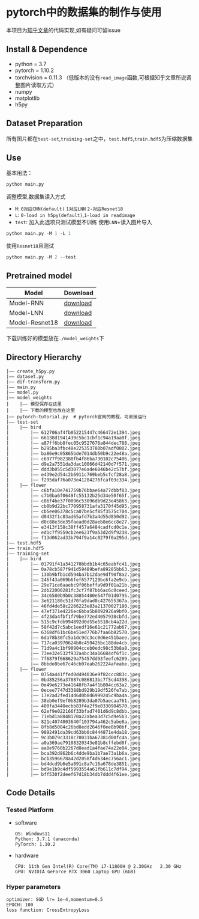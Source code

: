 pytorch中的数据集的制作与使用
===
本项目为[知乎文章]()的代码实现,如有疑问可留issue

## Install & Dependence
- python = 3.7
- pytorch = 1.10.2
- torchvision = 0.11.3 （低版本的没有`read_image`函数,可根据知乎文章所说调整图片读取方式）
- numpy 
- matplotlib 
- h5py 

## Dataset Preparation
所有图片都在`test-set`,`training-set`之中，`test.hdf5`,`train.hdf5`为压缩数据集

## Use
基本用法：
```python
python main.py
```
调整模型,数据集读入方式
- `M`: `0对应CNN(default)` `1对应LNN` `2-对应Resnet18`
- `L`: `0-load in h5py(default)`,`1-load in readimage`
- `test`: 加入此选项只测试模型不训练
使用`LNN`+读入图片导入
```python
python main.py -M 1 -L 1
```
使用`Resnet18`且测试
```python
python main.py -M 2 --test
```
## Pretrained model
| Model | Download |
| ---     | ---   |
| Model-RNN | [download]() |
| Model-LNN | [download]() |
| Model-Resnet18 | [download]() |
下载训练好的模型放在`./model_weights`下
## Directory Hierarchy
```
|—— create_h5py.py
|—— dataset.py
|—— dif-transform.py
|—— main.py
|—— model.py
|—— model_weights
|    |—— 模型保存在这里
|    |—— 下载的模型也放在这里
|—— pytorch-tutorial.py  # pytorch官网的教程，可直接运行
|—— test-set
|    |—— bird
|        |—— 612706af4fb052215447c466472e1394.jpeg
|        |—— 66138d1941439c5bc1cbf1c94a19aa0f.jpeg
|        |—— a87ff6bb8fec05c9527676a844dec788.jpeg
|        |—— b295ba3fbc48e225353780b07adf0802.jpeg
|        |—— ba86e9c05865bde7014db50b9c22e48a.jpeg
|        |—— c6977f982380fb4f86ba730102c75406.jpeg
|        |—— d9e2a7551da3dac10066d42140d7f571.jpeg
|        |—— ddd3b055c5d3077e6ade6046b42c57bf.jpeg
|        |—— e439e2d54c2b6911c769beb5cfcf28a8.jpeg
|        |—— f295daf76a073e41284276fcaf03c334.jpeg
|    |—— flower
|        |—— c6bfa10e741759b76bbae64a77dbbf83.jpeg
|        |—— c7b0ba6f0649fc55132b25d34e50f65f.jpeg
|        |—— c86f4be37f0096c53096db9d23e45863.jpeg
|        |—— cb0b9d22bc770958731afa3170f45d95.jpeg
|        |—— cb5ee06378c5ca07be5cf85f3575c704.jpeg
|        |—— d0432f1c83ad65afd7b3a4d55d850d92.jpeg
|        |—— d0c88e3de35faead0d28aeb8e6cc8e27.jpeg
|        |—— e3413f158c38ff457a6484cadfcd0c1e.jpeg
|        |—— ed1c7f9559cb2ee623f9a53d2d9f9238.jpeg
|        |—— f13d062ad33b794f9a14c0279f0a295d.jpeg
|—— test.hdf5
|—— train.hdf5
|—— training-set
|    |—— bird
|        |—— 01791f41a341270bbdb1b4c65eabfc41.jpeg
|        |—— 0a78cb587f941d59489befa89285bb63.jpeg
|        |—— 130b9bfb1cd594ba7b12dae9df90f8a2.jpeg
|        |—— 246f43a069b6fef6577129bc6fa2e9cb.jpeg
|        |—— 29e71ce6aaebc9f06beffa9d9f01a21b.jpeg
|        |—— 2db22000281fc3cf7f87bb6ac6c0ceed.jpeg
|        |—— 34c6580b9b0c38854480e547f01d0795.jpeg
|        |—— 3e621180c51d70fa9dad8c427655367a.jpeg
|        |—— 46fd4de58c2266223e83a21370027180.jpeg
|        |—— 47ef371e4226ec6bba5b8092926a9bf0.jpeg
|        |—— 4f23da4fbf1f79be772ed4057938cbfd.jpeg
|        |—— 515c9cfdb994892d0d55e5518cb4a22d.jpeg
|        |—— 58f42d7c5abc1eedf16e61c21772ab67.jpeg
|        |—— 6368df61bc6be51ed776b7faa6b82570.jpeg
|        |—— 6da78b30fc5a1dc9dc3cc0d6e451baee.jpeg
|        |—— 717ca03970624b0c459426bc188de4cb.jpeg
|        |—— 71d9a4c1bf90904cceb0edc98c53b8a8.jpeg
|        |—— 73ee32e532f932a4bc34a16684df6f1c.jpeg
|        |—— 7f6879f668629a75457dd93feefc6209.jpeg
|        |—— 8bbde8be67c46cb07eab262224afeabe.jpeg
|    |—— flower
|        |—— 0754a441ffed0d494036e9f82ccc883c.jpeg
|        |—— 0bd85256a37087c086813bc7f5cd4398.jpeg
|        |—— 0e49e6273e41648fb7a4f1b804cc63a2.jpeg
|        |—— 0ecee7747d3388bd929b19df526fe7ab.jpeg
|        |—— 17e2ad2fed14d6d0b8d6999245c9ba4a.jpeg
|        |—— 38eb0ef9ef0b8289b3da07b5aecaa761.jpeg
|        |—— 400fa3440ecbb83f4a2f9e0330904570.jpeg
|        |—— 62ef9e022166f33bfad7401d6d9c8dbb.jpeg
|        |—— 71ebd1a8848170a22abea3d7c5d9e5b3.jpeg
|        |—— 821c4074003640f103794a462c5abe8a.jpeg
|        |—— 8fb8d5004c26bd8edd2646f0ee8b90bf.jpeg
|        |—— 9892491da39cd63bb0c8444871e4da18.jpeg
|        |—— 9c3b079c3318c70031ba67381d00fc4a.jpeg
|        |—— a0a369ae79108320343e81b8cffebd0f.jpeg
|        |—— aa8e9760b2267d8ead1a4fae74a22e04.jpeg
|        |—— bca392d862b6c4dde9ba1b7ae73a1b6a.jpeg
|        |—— bcb3596678a42d2058f4d634ec756ac1.jpeg
|        |—— bd4dcd9b6e5a891c8a7c16a678de3851.jpeg
|        |—— bd9e1b9c4df5993554a61fb611c7df94.jpeg
|        |—— bff530f2deef67d18b34db7ddd4f61ee.jpeg
```
## Code Details
### Tested Platform
- software
  ```
  OS: Windows11
  Python: 3.7.1 (anaconda)
  PyTorch: 1.10.2
  ```
- hardware
  ```
  CPU: 11th Gen Intel(R) Core(TM) i7-11800H @ 2.30GHz   2.30 GHz
  GPU: NVIDIA GeForce RTX 3060 Laptop GPU (6GB)
  ```
### Hyper parameters
```
optimizer: SGD lr= 1e-4,momentum=0.5
EPOCH: 100
loss function: CrossEntropyLoss 
```

